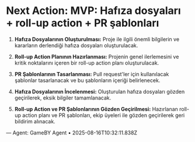 # Next Action: MVP: Hafıza dosyaları + roll-up action + PR şablonları

1. **Hafıza Dosyalarının Oluşturulması:** Proje ile ilgili önemli bilgilerin ve kararların derlendiği hafıza dosyaları oluşturulacak.

2. **Roll-up Action Planının Hazırlanması:** Projenin genel ilerlemesini ve kritik noktalarını içeren bir roll-up action planı oluşturulacak.

3. **PR Şablonlarının Tasarlanması:** Pull request'ler için kullanılacak şablonlar tasarlanacak ve bu şablonların içeriği belirlenecek.

4. **Hafıza Dosyalarının İncelenmesi:** Oluşturulan hafıza dosyaları gözden geçirilerek, eksik bilgiler tamamlanacak.

5. **Roll-up Action ve PR Şablonlarının Gözden Geçirilmesi:** Hazırlanan roll-up action planı ve PR şablonları, ekip üyeleri ile gözden geçirilerek geri bildirim alınacak.

— Agent: GameBY Agent • 2025-08-16T10:32:11.838Z
